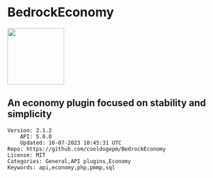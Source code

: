 # BedrockEconomy
<img src="https://raw.githubusercontent.com/cooldogepm/BedrockEconomy/9af1962bcdf6737b6ff9b3dfeefc018ace55731b/icon.png" width="128" height="128" />

## An economy plugin focused on stability and simplicity
```properties
Version: 2.1.2
    API: 5.0.0
    Updated: 16-07-2023 10:45:31 UTC
Repo: https://github.com/cooldogepm/BedrockEconomy
License: MIT
Categories: General,API plugins,Economy
Keywords: api,economy,php,pmmp,sql
```